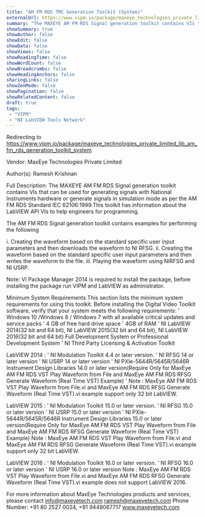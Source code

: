 ```yaml
---
title: "AM FM RDS TMC Generation Toolkit (System)"
externalUrl: https://www.vipm.io/package/maxeye_technologies_private_limited_lib_am_fm_rds_generation_toolkit_system
summary: "The MAXEYE AM FM RDS Signal generation toolkit contains VIs that can be used for generating signals with National Instruments hardware or generate signals in simulation mode as per the AM FM RDS Standard IEC 62106:1999.This toolkit has information about the LabVIEW API VIs to help engineers for programming."
showSummary: true
showAuthor: false
showEdit: false
showData: false
showViews: false
showReadingTime: false
showWordCount: false
showBreadcrumbs: false
showHeadingAnchors: false
sharingLinks: false
showZenMode: false
showPagination: false
showRelatedContent: false
draft: true
tags:
 - "VIPM"
 - "NI LabVIEW Tools Network"
---
```


Redirecting to https://www.vipm.io/package/maxeye_technologies_private_limited_lib_am_fm_rds_generation_toolkit_system

Vendor: MaxEye Technologies Private Limited

Author(s): Ramesh Krishnan
 
Full Description:
The MAXEYE AM FM RDS Signal generation toolkit contains VIs that can be used for generating signals with National Instruments hardware or generate signals in simulation mode as per the AM FM RDS Standard IEC 62106:1999.This toolkit has information about the LabVIEW API VIs to help engineers for programming.


The AM FM RDS Signal generation toolkit contains examples for performing the following 

i.	Creating the waveform based on the standard specific user input parameters and then downloads the waveform to NI RFSG. 
ii.	Creating the waveform based on the standard specific user input parameters and then writes the waveform to the file. 
iii.	Playing the waveform using NIRFSG and NI USRP.


Note: VI Package Manager 2014 is required to install the package, before installing the package run VIPM and LabVIEW as administrator.

Minimum System Requirements
This section lists the minimum system requirements for using this toolkit. Before installing the Digital Video Toolkit software, verify that your system meets the following requirements:
'	Windows 10 /Windows 8 / Windows 7  with all available critical updates and service packs
'	4 GB of free hard drive space
'	4GB of RAM
'	NI LabVIEW 2014(32 bit and 64 bit), NI LabVIEW 2015(32 bit and 64 bit), NI LabVIEW 2016(32 bit and 64 bit) Full Development System or Professional Development System
'	NI Third Party Licensing & Activation Toolkit

LabVIEW 2014 :
'	NI Modulation Toolkit 4.4 or later version.
'	NI RFSG 14 or later version
'	NI USRP 14 or later version
'	NI PXIe-5644R/5645R/5646R Instrument Design Libraries 14.0 or later version(Require Only for MaxEye AM FM RDS VST Play Waveform from File and MaxEye AM FM RDS RFSG Generate Waveform (Real Time VST) Example)
'	Note : MaxEye AM FM RDS VST Play Waveform from File.vi and MaxEye AM FM RDS RFSG Generate Waveform (Real Time VST).vi example support only 32 bit LabVIEW.

LabVIEW 2015 :
'	NI Modulation Toolkit 15.0 or later version.
'	NI RFSG 15.0 or later version
'	NI USRP 15.0 or later version
'	NI PXIe-5644R/5645R/5646R Instrument Design Libraries 15.0 or later version(Require Only for MaxEye AM FM RDS VST Play Waveform from File and MaxEye AM FM RDS RFSG Generate Waveform (Real Time VST) Example)
Note : MaxEye AM FM RDS VST Play Waveform from File.vi and MaxEye AM FM RDS RFSG Generate Waveform (Real Time VST).vi example support only 32 bit LabVIEW.

LabVIEW 2016 :
'	NI Modulation Toolkit 16.0 or later version.
'	NI RFSG 16.0 or later version
'	NI USRP 16.0 or later version
Note : MaxEye AM FM RDS VST Play Waveform from File.vi and MaxEye AM FM RDS RFSG Generate Waveform (Real Time VST).vi example does not support LabVIEW 2016.

For more information about MaxEye Technologies products and services, please contact
info@maxeyetech.com
ramesh@maxeyetech.com
Phone Number: +91 80 2527 0024, +91 9448067717
www.maxeyetech.com